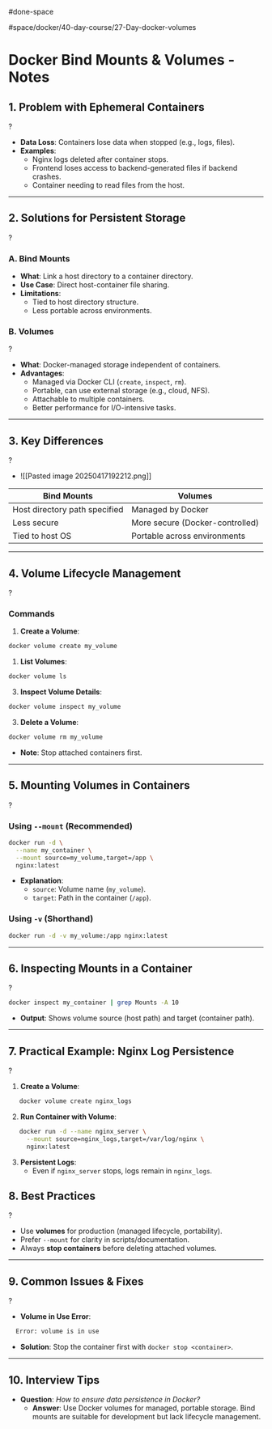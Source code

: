 
#done-space

#space/docker/40-day-course/27-Day-docker-volumes

# Docker Bind Mounts & Volumes - Notes




## **1. Problem with Ephemeral Containers**
?
- **Data Loss**: Containers lose data when stopped (e.g., logs, files).
- **Examples**:
  - Nginx logs deleted after container stops.
  - Frontend loses access to backend-generated files if backend crashes.
  - Container needing to read files from the host.
<!--SR:!2025-05-06,1,130-->

---

## **2. Solutions for Persistent Storage**
?
### **A. Bind Mounts**
- **What**: Link a host directory to a container directory.
- **Use Case**: Direct host-container file sharing.
- **Limitations**:
  - Tied to host directory structure.
  - Less portable across environments.
<!--SR:!2025-05-06,1,130-->

### **B. Volumes**
?
- **What**: Docker-managed storage independent of containers.
- **Advantages**:
  - Managed via Docker CLI (`create`, `inspect`, `rm`).
  - Portable, can use external storage (e.g., cloud, NFS).
  - Attachable to multiple containers.
  - Better performance for I/O-intensive tasks.
<!--SR:!2025-05-06,1,130-->

---

## **3. Key Differences**
?
- ![[Pasted image 20250417192212.png]]
<!--SR:!2025-05-06,1,130-->



| **Bind Mounts**               | **Volumes**                     |
|-------------------------------|----------------------------------|
| Host directory path specified | Managed by Docker               |
| Less secure                   | More secure (Docker-controlled) |
| Tied to host OS               | Portable across environments    |

---

## **4. Volume Lifecycle Management**
?
### **Commands**
1. **Create a Volume**:
```bash
docker volume create my_volume
```
1. **List Volumes**:
```bash
docker volume ls
```
3. **Inspect Volume Details**:
```bash
docker volume inspect my_volume
```
3. **Delete a Volume**:
```bash
docker volume rm my_volume
```
   - **Note**: Stop attached containers first.
<!--SR:!2025-05-06,1,130-->

---

## **5. Mounting Volumes in Containers**
?
### **Using `--mount` (Recommended)**
```bash
docker run -d \
  --name my_container \
  --mount source=my_volume,target=/app \
  nginx:latest
```
- **Explanation**:
  - `source`: Volume name (`my_volume`).
  - `target`: Path in the container (`/app`).
<!--SR:!2025-05-06,1,130-->

### **Using `-v` (Shorthand)**
```bash
docker run -d -v my_volume:/app nginx:latest
```

---

## **6. Inspecting Mounts in a Container**
?
```bash
docker inspect my_container | grep Mounts -A 10
```
- **Output**: Shows volume source (host path) and target (container path).
<!--SR:!2025-05-07,2,150-->

---

## **7. Practical Example: Nginx Log Persistence**
?
1. **Create a Volume**:
```bash
   docker volume create nginx_logs
```
2. **Run Container with Volume**:
```bash
   docker run -d --name nginx_server \
     --mount source=nginx_logs,target=/var/log/nginx \
     nginx:latest
```
3. **Persistent Logs**:
   - Even if `nginx_server` stops, logs remain in `nginx_logs`.
<!--SR:!2025-05-06,1,130-->




## **8. Best Practices**
?
- Use **volumes** for production (managed lifecycle, portability).
- Prefer `--mount` for clarity in scripts/documentation.
- Always **stop containers** before deleting attached volumes.
<!--SR:!2025-05-07,2,150-->

---

## **9. Common Issues & Fixes**
?
- **Volume in Use Error**:
```bash
  Error: volume is in use
```
  - **Solution**: Stop the container first with `docker stop <container>`.
<!--SR:!2025-05-06,1,130-->

---

## **10. Interview Tips**

- **Question**: *How to ensure data persistence in Docker?*
  - **Answer**: Use Docker volumes for managed, portable storage. Bind mounts are suitable for development but lack lifecycle management.